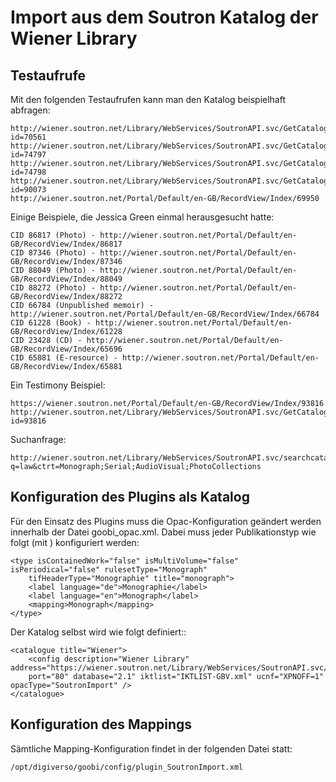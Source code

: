# Import aus dem Soutron Katalog der Wiener Library

## Testaufrufe

Mit den folgenden Testaufrufen kann man den Katalog beispielhaft abfragen:

	http://wiener.soutron.net/Library/WebServices/SoutronAPI.svc/GetCatalogue?id=70561
	http://wiener.soutron.net/Library/WebServices/SoutronAPI.svc/GetCatalogue?id=74797
	http://wiener.soutron.net/Library/WebServices/SoutronAPI.svc/GetCatalogue?id=74798
	http://wiener.soutron.net/Library/WebServices/SoutronAPI.svc/GetCatalogue?id=90073
	http://wiener.soutron.net/Portal/Default/en-GB/RecordView/Index/69950

Einige Beispiele, die Jessica Green einmal herausgesucht hatte:

	CID 86817 (Photo) - http://wiener.soutron.net/Portal/Default/en-GB/RecordView/Index/86817
	CID 87346 (Photo) - http://wiener.soutron.net/Portal/Default/en-GB/RecordView/Index/87346
	CID 88049 (Photo) - http://wiener.soutron.net/Portal/Default/en-GB/RecordView/Index/88049
	CID 88272 (Photo) - http://wiener.soutron.net/Portal/Default/en-GB/RecordView/Index/88272
	CID 66784 (Unpublished memoir) - http://wiener.soutron.net/Portal/Default/en-GB/RecordView/Index/66784
	CID 61228 (Book) - http://wiener.soutron.net/Portal/Default/en-GB/RecordView/Index/61228
	CID 23428 (CD) - http://wiener.soutron.net/Portal/Default/en-GB/RecordView/Index/65696
	CID 65881 (E-resource) - http://wiener.soutron.net/Portal/Default/en-GB/RecordView/Index/65881
	
Ein Testimony Beispiel:

	https://wiener.soutron.net/Portal/Default/en-GB/RecordView/Index/93816
	http://wiener.soutron.net/Library/WebServices/SoutronAPI.svc/GetCatalogue?id=93816
	
Suchanfrage:

	http://wiener.soutron.net/Library/WebServices/SoutronAPI.svc/searchcatalogues?q=law&ctrt=Monograph;Serial;AudioVisual;PhotoCollections

## Konfiguration des Plugins als Katalog

Für den Einsatz des Plugins muss die Opac-Konfiguration geändert werden innerhalb der Datei goobi_opac.xml. Dabei muss jeder Publikationstyp wie folgt (mit <mapping>) konfiguriert werden:

	<type isContainedWork="false" isMultiVolume="false" isPeriodical="false" rulesetType="Monograph" 
		tifHeaderType="Monographie" title="monograph">
		<label language="de">Monographie</label>
		<label language="en">Monograph</label>
		<mapping>Monograph</mapping>
	</type>

Der Katalog selbst wird wie folgt definiert::

	<catalogue title="Wiener">
		<config description="Wiener Library" address="https://wiener.soutron.net/Library/WebServices/SoutronAPI.svc/GetCatalogue"
		port="80" database="2.1" iktlist="IKTLIST-GBV.xml" ucnf="XPNOFF=1" opacType="SoutronImport" />
	</catalogue>
    

## Konfiguration des Mappings 

Sämtliche Mapping-Konfiguration findet in der folgenden Datei statt:
 
	/opt/digiverso/goobi/config/plugin_SoutronImport.xml
    
    